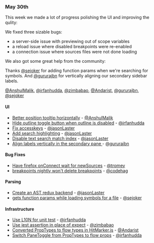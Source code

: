 ### May 30th

This week we made a lot of progress polishing the UI and improving the qulity:

We fixed three sizable bugs:

* a server-side issue with previewing out of scope variables
* a reload issue where disabled breakpoints were re-enabled
* a connection issue where sources files were not done loading

We also got some great help from the community:

Thanks [@sejoker] for adding function params when we're searching for symbols. And [@gururajbn] for vertically aligning our secondary sidebar labels.

[@AnshulMalik], [@irfanhudda], [@zimbabao], [@Andarist], [@gururajbn], [@sejoker]

#### UI

* [Better position tooltip horizontally][pr-0] - [@AnshulMalik]
* [Hide outline toggle button when outline is disabled][pr-3] - [@irfanhudda]
* [Fix accesskeys][pr-4] - [@jasonLaster]
* [Add search highlighting][pr-6] - [@jasonLaster]
* [Disable text search match index][pr-7] - [@jasonLaster]
* [Align labels vertically in the secondary pane ][pr-14] - [@gururajbn]


#### Bug Fixes

* [Have firefox onConnect wait for newSources][pr-1] - [@tromey]
* [breakpoints nightly won't delete breakpoints][pr-16] - [@codehag]

#### Parsing

* [Create an AST redux backend][pr-10] - [@jasonLaster]
* [gets function params while loading symbols for a file][pr-15] - [@sejoker]

#### Infrastructure

* [Use L10N for unit test][pr-8] - [@irfanhudda]
* [Use jest assertion in place of expect][pr-9] - [@zimbabao]
* [Converted PropTypes to flow types in HitMarker.js][pr-13] - [@Andarist]
* [Switch PaneToggle from PropTypes to flow props][pr-17] - [@irfanhudda]


[pr-0]:https://github.com/devtools-html/debugger.html/pull/2989
[pr-1]:https://github.com/devtools-html/debugger.html/pull/2997
[pr-2]:https://github.com/devtools-html/debugger.html/pull/2992
[pr-3]:https://github.com/devtools-html/debugger.html/pull/2996
[pr-4]:https://github.com/devtools-html/debugger.html/pull/3009
[pr-5]:https://github.com/devtools-html/debugger.html/pull/2990
[pr-6]:https://github.com/devtools-html/debugger.html/pull/2985
[pr-7]:https://github.com/devtools-html/debugger.html/pull/3008
[pr-8]:https://github.com/devtools-html/debugger.html/pull/3007
[pr-9]:https://github.com/devtools-html/debugger.html/pull/3003
[pr-10]:https://github.com/devtools-html/debugger.html/pull/3015
[pr-11]:https://github.com/devtools-html/debugger.html/pull/3014
[pr-12]:https://github.com/devtools-html/debugger.html/pull/3013
[pr-13]:https://github.com/devtools-html/debugger.html/pull/3023
[pr-14]:https://github.com/devtools-html/debugger.html/pull/3025
[pr-15]:https://github.com/devtools-html/debugger.html/pull/3026
[pr-16]:https://github.com/devtools-html/debugger.html/pull/2994
[pr-17]:https://github.com/devtools-html/debugger.html/pull/3021
[@AnshulMalik]:http://github.com/AnshulMalik
[@tromey]:http://github.com/tromey
[@jasonLaster]:http://github.com/jasonLaster
[@irfanhudda]:http://github.com/irfanhudda
[@zimbabao]:http://github.com/zimbabao
[@Andarist]:http://github.com/Andarist
[@gururajbn]:http://github.com/gururajbn
[@sejoker]:http://github.com/sejoker
[@codehag]:http://github.com/codehag

